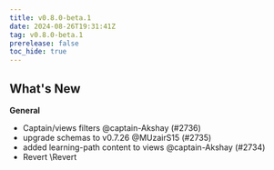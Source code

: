 ```yaml
---
title: v0.8.0-beta.1
date: 2024-08-26T19:31:41Z
tag: v0.8.0-beta.1
prerelease: false
toc_hide: true
---
```


## What's New
**General**
- Captain/views filters @captain-Akshay (#2736)
- upgrade schemas to v0.7.26 @MUzairS15 (#2735)
- added learning-path content to views @captain-Akshay (#2734)
- Revert \Revert 
